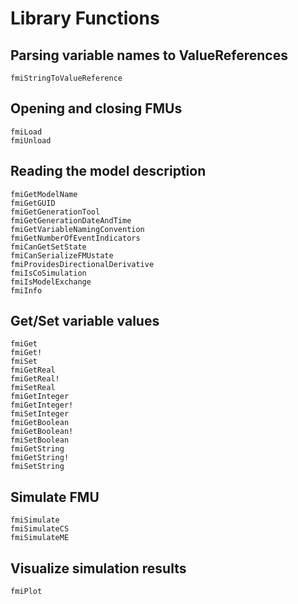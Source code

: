 # Library Functions

## Parsing variable names to ValueReferences

```@docs
fmiStringToValueReference
```

## Opening and closing FMUs

```@docs
fmiLoad
fmiUnload
```

## Reading the model description

```@docs
fmiGetModelName
fmiGetGUID
fmiGetGenerationTool
fmiGetGenerationDateAndTime
fmiGetVariableNamingConvention
fmiGetNumberOfEventIndicators
fmiCanGetSetState
fmiCanSerializeFMUstate
fmiProvidesDirectionalDerivative
fmiIsCoSimulation
fmiIsModelExchange
fmiInfo
```

## Get/Set variable values

```@docs
fmiGet
fmiGet!
fmiSet
fmiGetReal
fmiGetReal!
fmiSetReal
fmiGetInteger
fmiGetInteger!
fmiSetInteger
fmiGetBoolean
fmiGetBoolean!
fmiSetBoolean
fmiGetString
fmiGetString!
fmiSetString
```

## Simulate FMU

```@docs
fmiSimulate
fmiSimulateCS
fmiSimulateME

```

## Visualize simulation results

```@docs
fmiPlot
```